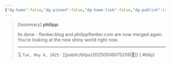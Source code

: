 ```yaml
---
{"dg-home":false,"dg-pinned":false,"dg-home-link":false,"dg-publish":true,"tags":["dgblip"],"dg-permalink":"blips/20250506075209","created-date":"2025-05-06T07:52:38","updated-date":"2025-05-06T18:43:20","disabled rules":["yaml-title","yaml-title-alias","file-name-heading"],"title":"philipp @ Tuesday, May 6th 2025","dg-path":"blips/20250506075209.md","permalink":"/blips/20250506075209/","dgPassFrontmatter":true}
---
```



> [!summary] **philipp**:
>
> Its done - flenker.blog and philippflenker.com are now merged again. You’re looking at the new shiny world right now.
> - - -
>
> 🗓️ `Tue, May 6, 2025`   · [[public/blips/20250506075209\|🔗]]
{ #blip}

